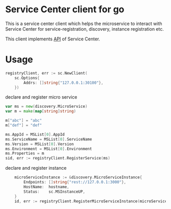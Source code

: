# Service Center client for go
This is a service center client which helps the microservice to interact with Service Center
for service-registration, discovery, instance registration etc.

This client implements [API](https://github.com/apache/servicecomb-service-center/blob/master/docs/openapi/v4.yaml) of Service Center.


# Usage
 
```go
registryClient, err := sc.NewClient(
	sc.Options{
		Addrs: []string{"127.0.0.1:30100"},
	})
```
declare and register micro service
```go
var ms = new(discovery.MicroService)
var m = make(map[string]string)

m["abc"] = "abc"
m["def"] = "def"

ms.AppId = MSList[0].AppId
ms.ServiceName = MSList[0].ServiceName
ms.Version = MSList[0].Version
ms.Environment = MSList[0].Environment
ms.Properties = m
sid, err := registryClient.RegisterService(ms)
```
declare and register instance
```go
	microServiceInstance := &discovery.MicroServiceInstance{
		Endpoints: []string{"rest://127.0.0.1:3000"},
		HostName:  hostname,
		Status:    sc.MSInstanceUP,
	}
	id, err := registryClient.RegisterMicroServiceInstance(microServiceInstance)
```